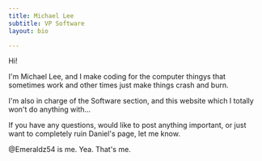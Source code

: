 ```yaml
---
title: Michael Lee
subtitle: VP Software
layout: bio

---
```

Hi!

I'm Michael Lee, and I make coding for the computer thingys that sometimes work and other times just make things crash and burn.

I'm also in charge of the Software section, and this website which I totally won't do anything with...

If you have any questions, would like to post anything important, or just want to completely ruin Daniel's page, let me know.

@Emeraldz54 is me. Yea. That's me.
